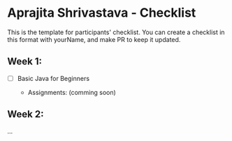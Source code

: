 # Aprajita Shrivastava - Checklist
This is the template for participants' checklist. You can create a checklist in this format with yourName, and make PR to keep it updated.

## Week 1:

- [ ] Basic Java for Beginners

  * Assignments: (comming soon)

 ## Week 2:
...
